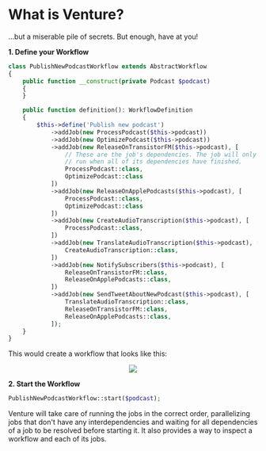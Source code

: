 # What is Venture?

…but a miserable pile of secrets. But enough, have at you!

**1. Define your Workflow**

```php
class PublishNewPodcastWorkflow extends AbstractWorkflow
{
    public function __construct(private Podcast $podcast)
    {
    }

    public function definition(): WorkflowDefinition
    {
        $this->define('Publish new podcast')
            ->addJob(new ProcessPodcast($this->podcast))
            ->addJob(new OptimizePodcast($this->podcast))
            ->addJob(new ReleaseOnTransistorFM($this->podcast), [
                // These are the job's dependencies. The job will only
                // run when all of its dependencies have finished.
                ProcessPodcast::class,
                OptimizePodcast::class
            ])
            ->addJob(new ReleaseOnApplePodcasts($this->podcast), [
                ProcessPodcast::class,
                OptimizePodcast::class
            ])
            ->addJob(new CreateAudioTranscription($this->podcast), [
                ProcessPodcast::class,
            ])
            ->addJob(new TranslateAudioTranscription($this->podcast), [
                CreateAudioTranscription::class,
            ])
            ->addJob(new NotifySubscribers($this->podcast), [
                ReleaseOnTransistorFM::class,
                ReleaseOnApplePodcasts::class,
            ])
            ->addJob(new SendTweetAboutNewPodcast($this->podcast), [
                TranslateAudioTranscription::class,
                ReleaseOnTransistorFM::class,
                ReleaseOnApplePodcasts::class,
            ]);
    }
}
```

This would create a workflow that looks like this:

<div style="text-align: center">
    <img src="/workflow.svg" />
</div>

**2. Start the Workflow**

```php
PublishNewPodcastWorkflow::start($podcast);
```

Venture will take care of running the jobs in the correct order, parallelizing jobs that don't have any interdependencies and waiting for all dependencies of a job to be resolved before starting it. It also provides a way to inspect a workflow and each of its jobs.
